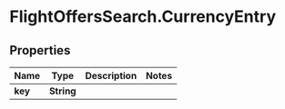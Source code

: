 # FlightOffersSearch.CurrencyEntry

## Properties

Name | Type | Description | Notes
------------ | ------------- | ------------- | -------------
**key** | **String** |  | 


